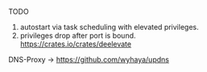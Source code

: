 

TODO  
1. autostart via task scheduling with elevated privileges.  
2. privileges drop after port is bound.  
    https://crates.io/crates/deelevate

DNS-Proxy -> https://github.com/wyhaya/updns